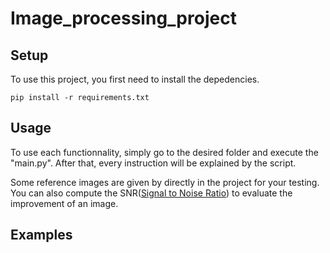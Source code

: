 # Image_processing_project

## Setup

To use this project, you first need to install the depedencies.

```
pip install -r requirements.txt
```

## Usage

To use each functionnality, simply go to the desired folder and execute the "main.py". After that, every instruction will be explained by the script.

Some reference images are given by directly in the project for your testing. You can also compute the SNR([Signal to Noise Ratio](https://en.wikipedia.org/wiki/Signal-to-noise_ratio_(imaging))) to evaluate the improvement of an image.

## Examples